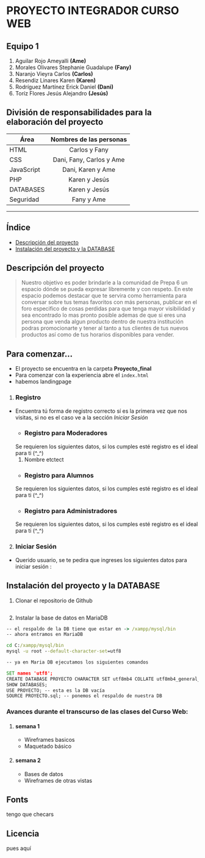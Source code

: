 # PROYECTO INTEGRADOR CURSO WEB
## Equipo 1 
1. Aguilar Rojo Ameyalli **(Ame)**
2. Morales Olivares Stephanie Guadalupe **(Fany)**
3. Naranjo Vieyra Carlos **(Carlos)**
4. Resendiz Linares Karen **(Karen)**
5. Rodríguez Martínez Erick Daniel **(Dani)**
6. Toríz Flores Jesús Alejandro **(Jesús)**
## División de responsabilidades para la elaboración del proyecto
| Área  | Nombres de las personas |
| ------------- |:-------------:|
| HTML    | Carlos y  Fany |
| CSS      | Dani, Fany, Carlos y Ame |
| JavaScript      | Dani, Karen y Ame   |
|PHP| Karen y Jesús |
|DATABASES |  Karen y Jesús |
|Seguridad | Fany y Ame |
****************
## Índice 
- [Descripción del proyecto](#descripción-del-proyecto)
- [Instalación del proyecto y la DATABASE](#instalación-del-proyecto-y-la-database)

## Descripción del proyecto 
> Nuestro objetivo es poder brindarle a la comunidad de Prepa 6 un espacio dónde se pueda expresar libremente y con respeto.
> En este espacio podemos destacar que te servira como herramienta para conversar sobre tus temas favoritos con más personas, publicar en el foro especifico de cosas perdidas para que tenga mayor visibilidad y sea encontrado lo mas pronto posible ademas de que si eres una persona que venda algun producto dentro de nuestra institución podras promocionarte y tener al tanto a tus clientes de tus nuevos productos así como de tus horarios disponibles para vender.
## Para comenzar...
- El proyecto se encuentra en la carpeta **Proyecto_final**
- Para comenzar con la experiencia abre el `index.html`
- habemos landingpage
1. ### Registro
- Encuentra tú forma de registro correcto sí es la primera vez que nos visitas, si no es el caso ve a la sección _Iniciar Sesión_
    - ### Registro para Moderadores
    Se requieren los siguientes datos, si los cumples esté  registro es el ideal para ti (^_^)
    1. Nombre etctect
    - ### Registro para Alumnos
    Se requieren los siguientes datos, si los cumples esté  registro es el ideal para ti (^_^)
    - ### Registro para Administradores
    Se requieren los siguientes datos, si los cumples esté  registro es el ideal para ti (^_^)
2. ### Iniciar Sesión 
- Querido usuario, se te pedira que ingreses los siguientes datos para iniciar sesión :
## Instalación del proyecto y la DATABASE
1.   Clonar el repositorio de Github 
```Aquí irian los comandos para clonarlo
```
2.  Instalar la base de datos en MariaDB
```cmd
-- el respaldo de la DB tiene que estar en -> /xampp/mysql/bin
-- ahora entramos en MariaDB

cd C:/xampp/mysql/bin
mysql -u root --default-character-set=utf8

-- ya en Maria DB ejecutamos los siguientes comandos

SET names 'utf8';
CREATE DATABASE PROYECTO CHARACTER SET utf8mb4 COLLATE utf8mb4_general_ci;
SHOW DATABASES;
USE PROYECTO; -- esta es la DB vacía 
SOURCE PROYECTO.sql; -- ponemos el respaldo de nuestra DB
```
### Avances durante el transcurso de las clases del Curso Web:
1. #### semana 1 
    - Wireframes basicos
    - Maquetado básico
2.  #### semana 2
    - Bases de datos 
    - Wireframes de otras vistas
## Fonts
tengo que checars
## Licencia
pues aquí 

